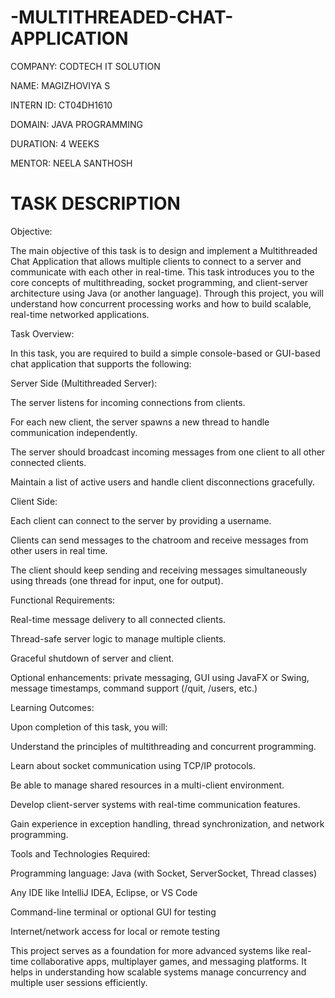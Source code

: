# -MULTITHREADED-CHAT-APPLICATION

COMPANY: CODTECH IT SOLUTION

NAME: MAGIZHOVIYA S

INTERN ID: CT04DH1610

DOMAIN: JAVA PROGRAMMING

DURATION: 4 WEEKS

MENTOR: NEELA SANTHOSH

# TASK DESCRIPTION

Objective:

The main objective of this task is to design and implement a Multithreaded Chat Application that allows multiple clients to connect to a server and communicate with each other in real-time. This task introduces you to the core concepts of multithreading, socket programming, and client-server architecture using Java (or another language). Through this project, you will understand how concurrent processing works and how to build scalable, real-time networked applications.

Task Overview:

In this task, you are required to build a simple console-based or GUI-based chat application that supports the following:

Server Side (Multithreaded Server):

The server listens for incoming connections from clients.

For each new client, the server spawns a new thread to handle communication independently.

The server should broadcast incoming messages from one client to all other connected clients.

Maintain a list of active users and handle client disconnections gracefully.

Client Side:

Each client can connect to the server by providing a username.

Clients can send messages to the chatroom and receive messages from other users in real time.

The client should keep sending and receiving messages simultaneously using threads (one thread for input, one for output).

Functional Requirements:

Real-time message delivery to all connected clients.

Thread-safe server logic to manage multiple clients.

Graceful shutdown of server and client.

Optional enhancements: private messaging, GUI using JavaFX or Swing, message timestamps, command support (/quit, /users, etc.)

Learning Outcomes:

Upon completion of this task, you will:

Understand the principles of multithreading and concurrent programming.

Learn about socket communication using TCP/IP protocols.

Be able to manage shared resources in a multi-client environment.

Develop client-server systems with real-time communication features.

Gain experience in exception handling, thread synchronization, and network programming.

Tools and Technologies Required:

Programming language: Java (with Socket, ServerSocket, Thread classes)

Any IDE like IntelliJ IDEA, Eclipse, or VS Code

Command-line terminal or optional GUI for testing

Internet/network access for local or remote testing

This project serves as a foundation for more advanced systems like real-time collaborative apps, multiplayer games, and messaging platforms. It helps in understanding how scalable systems manage concurrency and multiple user sessions efficiently.
